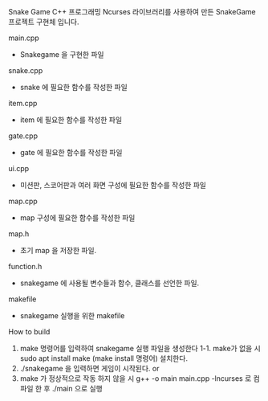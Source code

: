 Snake Game
C++ 프로그래밍 Ncurses 라이브러리를 사용하여 만든 SnakeGame 프로젝트 구현체 입니다.

main.cpp
- Snakegame 을 구현한 파일
  
snake.cpp
- snake 에 필요한 함수를 작성한 파일
  
item.cpp
- item 에 필요한 함수를 작성한 파일
  
gate.cpp
- gate 에 필요한 함수를 작성한 파일
  
ui.cpp
- 미션판, 스코어판과 여러 화면 구성에 필요한 함수를 작성한 파일
  
map.cpp
- map 구성에 필요한 함수를 작성한 파일
  
map.h
- 초기 map 을 저장한 파일.
  
function.h
- snakegame 에 사용될 변수들과 함수, 클래스를 선언한 파일.
  
makefile
- snakegame 실행을 위한 makefile

How to build

1. make 명령어를 입력하여 snakegame 실행 파일을 생성한다
1-1. make가 없을 시 sudo apt install make (make install 명령어) 설치한다.
2. ./snakegame 을 입력하면 게임이 시작된다.
or
1. make 가 정상적으로 작동 하지 않을 시 g++ -o main main.cpp -lncurses 로 컴파일 한
후 ./main 으로 실행

